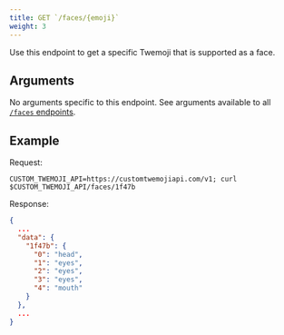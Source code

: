 ```yaml
---
title: GET `/faces/{emoji}`
weight: 3
---
```


Use this endpoint to get a specific Twemoji that is supported as a face.

## Arguments

No arguments specific to this endpoint. See arguments available to all [`/faces` endpoints](/docs/faces/#arguments).

## Example

Request:

```curl
CUSTOM_TWEMOJI_API=https://customtwemojiapi.com/v1; curl $CUSTOM_TWEMOJI_API/faces/1f47b
```

Response:

```json
{
  ...
  "data": {
    "1f47b": {
      "0": "head",
      "1": "eyes",
      "2": "eyes",
      "3": "eyes",
      "4": "mouth"
    }
  },
  ...
}
```
